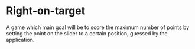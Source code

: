 # Right-on-target
A game which main goal will be to score the maximum number of points by setting the point on the slider to a certain position, guessed by the application.
